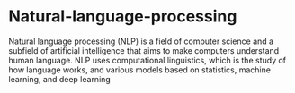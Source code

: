 # Natural-language-processing
Natural language processing (NLP) is a field of computer science and a subfield of artificial intelligence that aims to make computers understand human language. NLP uses computational linguistics, which is the study of how language works, and various models based on statistics, machine learning, and deep learning
